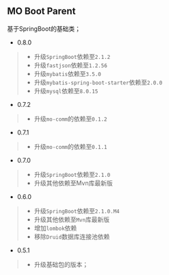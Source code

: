 MO Boot Parent
----

基于SpringBoot的基础类；

* 0.8.0
>* 升级`SpringBoot`依赖至`2.1.2`
>* 升级`fastjson`依赖至`1.2.56`
>* 升级`mybatis`依赖至`3.5.0`
>* 升级`mybatis-spring-boot-starter`依赖至`2.0.0`
>* 升级`mysql`依赖至`8.0.15`

* 0.7.2
>* 升级`mo-comm`的依赖至`0.1.2`

* 0.7.1
>* 升级`mo-comm`的依赖至`0.1.1`

* 0.7.0
>* 升级`SpringBoot`依赖至`2.1.0`
>* 升级其他依赖至Mvn库最新版

* 0.6.0
>* 升级`SpringBoot`依赖至`2.1.0.M4`
>* 升级其他依赖至`Mvn`库最新版
>* 增加`lombok`依赖
>* 移除`Druid`数据库连接池依赖

* 0.5.1
>* 升级基础包的版本；

